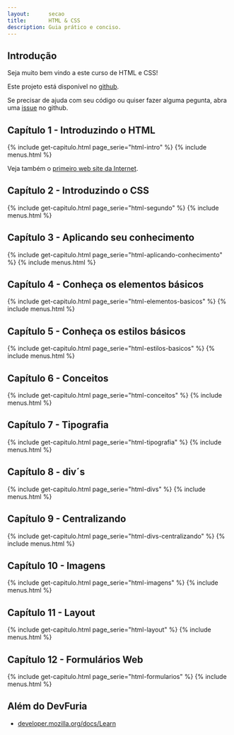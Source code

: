 ```yaml
---
layout:      secao
title:       HTML & CSS
description: Guia prático e conciso.
---
```



## Introdução

Seja muito bem vindo a este curso de HTML e CSS!

Este projeto está disponível no [github](https://github.com/flaviomicheletti/html-css).

Se precisar de ajuda com seu código ou quiser fazer alguma pegunta, abra uma 
[issue](https://github.com/flaviomicheletti/html-css/issues) no github.


## Capítulo 1 - Introduzindo o HTML

{% include get-capitulo.html page_serie="html-intro" %}
{% include menus.html %}

Veja também o [primeiro web site da Internet](http://info.cern.ch/hypertext/WWW/TheProject.html).



## Capítulo 2 - Introduzindo o CSS

{% include get-capitulo.html page_serie="html-segundo" %}
{% include menus.html %}



## Capítulo 3 - Aplicando seu conhecimento

{% include get-capitulo.html page_serie="html-aplicando-conhecimento" %}
{% include menus.html %}



## Capítulo 4 - Conheça os elementos básicos

{% include get-capitulo.html page_serie="html-elementos-basicos" %}
{% include menus.html %}



## Capítulo 5 - Conheça os estilos básicos

{% include get-capitulo.html page_serie="html-estilos-basicos" %}
{% include menus.html %}



## Capítulo 6 - Conceitos

{% include get-capitulo.html page_serie="html-conceitos" %}
{% include menus.html %}



## Capítulo 7 - Tipografia

{% include get-capitulo.html page_serie="html-tipografia" %}
{% include menus.html %}



## Capítulo 8 - div´s

{% include get-capitulo.html page_serie="html-divs" %}
{% include menus.html %}



## Capítulo 9 - Centralizando

{% include get-capitulo.html page_serie="html-divs-centralizando" %}
{% include menus.html %}



## Capítulo 10 - Imagens

{% include get-capitulo.html page_serie="html-imagens" %}
{% include menus.html %}


## Capítulo 11 - Layout

{% include get-capitulo.html page_serie="html-layout" %}
{% include menus.html %}


## Capítulo 12 - Formulários Web

{% include get-capitulo.html page_serie="html-formularios" %}
{% include menus.html %}

<!--
## Sua vez...

__...contribua!__

- Encontrou algum erro de português (eu sou bom nisso rsss) ?
- Algum texto mal redigido ou muito curto ?
- Você acha que pode melhorar algum artigo ?
- Gostaria de criar um artigo sobre HTML e/ou CSS ?

Você pode clonar o [projeto](https://github.com/devfuria../) do GitHub e nos enviar um pull request.

Veja [quem já contribuiu](https://github.com/devfuria/devfuria.com.br/graphs/contributors) com o projeto!!!


__...faltou cobrir algum tópico ?__

Esse é um mini-curso sobre HTML e CSS, mas minha intenção é fazê-lo crescer cada vez mais. Eu jé tenho alguns tópicos em mente
que irei cobrir e tenho a certeza que você também deve ter alguma coisa em mente, que tal compartilhar a sua ideia ?

Na lista de [issus do repositório](https://github.com/devfuria../issues) você poderá ver o que já temos em mente
(para evitar de criar um item duplicado). Fique à vontade para adicionar o item que você quizer. Também poderá escrever
um comentário nos itens já existentes.

Vamos lá!!! Sua ideia será sempre bem vinda!

__...seu feedback, sua sugestão!__

Preciso de seu feedback!

Eu preparei este curso de HTML e CSS com o objetivo de ser um curso realmente eficaz. Agora preciso que você me dê o seu
feedback sobre o curso, por exemplo...

- O que achou do curso, de sua qualidade?
- Faltou alguma explicação?
- O que você tiraria?
- O que você manteria?
- Você sugere alguma melhoria?
- Diga o que estiver em sua mente!

Conto com sua participação para eu poder melhorar cada vez este pequeno curso.
-->

## Além do DevFuria

- [developer.mozilla.org/docs/Learn](https://developer.mozilla.org/en-US/docs/Learn)

